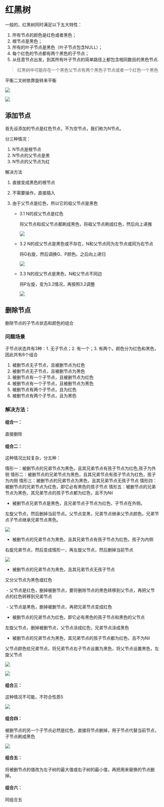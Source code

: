 # 红黑树

一般的，红黑树同时满足以下五大特性：

1. 所有节点的颜色是红色或者黑色；
2. 根节点是黑色；
3. 所有的叶子节点是黑色（叶子节点包含NULL）；
4. 每个红色的节点都有两个黑色的子节点；
5. 从任意节点出发，到其所有叶子节点的简单路径上都包含相同数目的黑色节点.

> 红黑树中可能存在一个黑色父节点有两个黑色子节点或者一个红色一个黑色

平衡二叉树依靠旋转来平衡

![](左单旋.webp)

![](右单旋.webp)

## 添加节点

首先设添加的节点是红色节点，不为空节点，我们称为N节点。

分三种情况：

1. N节点是根节点
2. N节点的父节点是黑
3. N节点的父节点为红

解决方法

1. 直接变成黑色的根节点

2. 不需要操作，直接插入

3. 由于父节点是红色，所以它的祖父节点是黑色

   - 3.1 N的叔父节点是红色

     将父节点和叔父节点都刷成黑色，将祖父节点刷成红色，然后向上递推

     ![](叔父节点红色.webp)

   - 3.2 N的叔父节点是黑色或不存在，N和父节点同为左节点或同为右节点

     将G右旋，然后调换G、P颜色。之后向上递归

     ![](叔父黑色父子同边.jpg)

   - 3.3 N的叔父节点是黑色，N和父节点不同边

     将P左旋，变为3.2情况，再按照3.2调整

     ![](叔父黑色父子不同边.webp)

## 删除节点

删除节点的子节点状态和颜色的组合

### 问题场景

子节点状态共有3种：1. 无子节点；2. 有一个；3. 有两个。颜色分为红色和黑色，因此共有6个组合

1. 被删节点无子节点，且被删节点为红色
2. 被删节点无子节点，且被删节点为黑色
3. 被删节点有一个子节点，且被删节点为红色
4. 被删节点有一个子节点，且被删节点为黑色
5. 被删节点有两个子节点，且为红色
6. 被删节点有两个子节点，且为黑色

### 解决方法：

#### 组合一：

直接删除

#### 组合二：

这种情况比较复杂，分五种：

情形一：被删节点的兄弟节点为黑色，且其兄弟节点有孩子节点为红色,孩子为外侧
情形二：被删节点的兄弟节点为黑色，且其兄弟节点有孩子节点为红色，孩子为内侧
情形三：被删节点的兄弟节点为黑色，且其兄弟节点无孩子节点
情形四：被删节点的兄弟节点为红色，即它必有黑色的孩子节点
情形五：被删节点的兄弟节点为黑色，其兄弟节点的孩子节点都为红色，且不为Nil

- 被删节点兄弟节点是黑色，且兄弟节点子节点为红色，子节点在外侧。

左旋父节点，然后删掉当前节点。父节点变黑，兄弟节点继承父节点颜色，兄弟节点子节点继承兄弟节点黑色。

![](组合二-1.png)

- 被删节点的兄弟节点为黑色，且其兄弟节点有孩子节点为红色，孩子为内侧

右旋兄弟节点，然后变成情形一，再左旋父节点，然后删掉当前节点

![](组合二-2.png)

- 被删节点的兄弟节点为黑色，且其兄弟节点无孩子节点

又分父节点为黑色或红色

​		- 父节点是红色，删掉被删节点，要将删除节点的黑色转移到父节点，再把父节点的红色转移到兄弟节点

​		- 父节点是黑色，删掉被删节点，再把兄弟节点变成红色

- 被删节点的兄弟节点为红色，即它必有黑色的孩子节点和黑色的父节点

左旋父节点，删掉被删节点，父节点涂成红色，兄弟节点涂成黑色

- 被删节点的兄弟节点为黑色，其兄弟节点的孩子节点都为红色，且不为Nil

父节点颜色给兄弟节点，将兄弟节点右子节点设置为黑色，将父节点设置黑色，左旋父节点

![](叔父黑色兄子红色1.jpg)

![](叔父黑色兄子红色2.jpg)

#### 组合三：

这种情况不可能，不符合性质5

![](组合三.png)

#### 组合四：

被删节点的另一个子节点必然是红色，直接将节点删掉，用子节点代替当前节点，子节点刷成黑色

![](组合四.png)

#### 组合五：

将被删节点的值改为左子树的最大值或右子树的最小值，再把用来替换的节点删掉。

#### 组合六：

同组合五